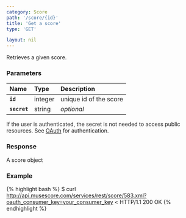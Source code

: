 ```yaml
---
category: Score
path: '/score/{id}'
title: 'Get a score'
type: 'GET'

layout: nil
---
```


Retrieves a given score.

### Parameters

Name 			 |  Type     | Description     |
:----------------|:----------|:----------------|
**`id`**     	 | integer    | unique id of the score 	|
**`secret`**     | string    | _optional_ 	   |
  
If the user is authenticated, the secret is not needed to access public resources. See [OAuth](#/authentication) for authentication.                                                        

### Response

A score object

### Example

{% highlight bash %}
$ curl http://api.musescore.com/services/rest/score/583.xml?oauth_consumer_key=your_consumer_key
< HTTP/1.1 200 OK
{% endhighlight %}